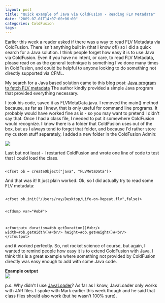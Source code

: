 ```yaml
---
layout: post
title: "Quick example of Java via ColdFusion - Reading FLV Metadata"
date: "2009-07-01T14:07:00+06:00"
categories: ColdFusion 
tags: 
---
```


Earlier this week a reader asked if there was a way to read FLV Metadata via ColdFusion. There isn't anything built in (that I know of!) so I did a quick search for a Java solution. I think people forget how easy it is to use Java via ColdFusion. Even if you have no intent, or care, to read FLV Metadata, please read on as the general technique is something I've done many times in ColdFusion, and could be helpful to anyone looking to do something not directly supported via CFML.
<!--more-->
My search for a Java based solution came to this blog post: <a href="http://java-servlet-jsp-web.blogspot.com/2009/06/java-program-to-fetch-flv-metadata.html">Java program to fetch FLV metadata</a> The author kindly provided a simple Java program that provided everything necessary. 

I took his code, saved it as FLVMetaData.java. I removed the main() method because, as far as I knew, that is only useful for command line programs. It probably would have worked fine as is - so you may want to pretend I didn't say that. Once I had a class file, I needed to put it somewhere ColdFusion would recognize. I know there is a folder that ColdFusion uses out of the box, but as I always tend to forget that folder, and because I'd rather store my custom stuff separately, I added a new folder in the ColdFusion Admin:

<img src="https://static.raymondcamden.com/images//Picture 168.png">

Last but not least - I restarted ColdFusion and wrote one line of code to test that I could load the class.

<code>
&lt;cfset ob = createObject("java", "FLVMetaData")&gt;
</code>

And that was it! It just plain worked. Ok, so I did actually try to read some FLV metadata:

<code>
&lt;cfset ob.init("/Users/ray/Desktop/Life-on-Repeat.flv",false)&gt;

&lt;cfdump var="#ob#"&gt;

&lt;cfoutput&gt;
duration=#ob.getDuration()#&lt;br/&gt;
width=#ob.getWidth()#&lt;br/&gt;
height=#ob.getHeight()#&lt;br/&gt;
&lt;/cfoutput&gt;
</code>

and it worked perfectly. So, not rocket science of course, but again, I wanted to remind people how easy it is to extend ColdFusion with Java. I think this is a great example where something not provided by ColdFusion directly was easy enough to add with some Java code.

<b>Example output</b><br/>
<img src="https://static.raymondcamden.com/images/cfjedi//Picture 244.png">

p.s. Why didn't I use <a href="http://javaloader.riaforge.org">JavaLoader</a>? As far as I know, JavaLoader only works with JAR files. I spoke with Mark earlier this week though and he said that class files should also work (but he wasn't 100% sure).
